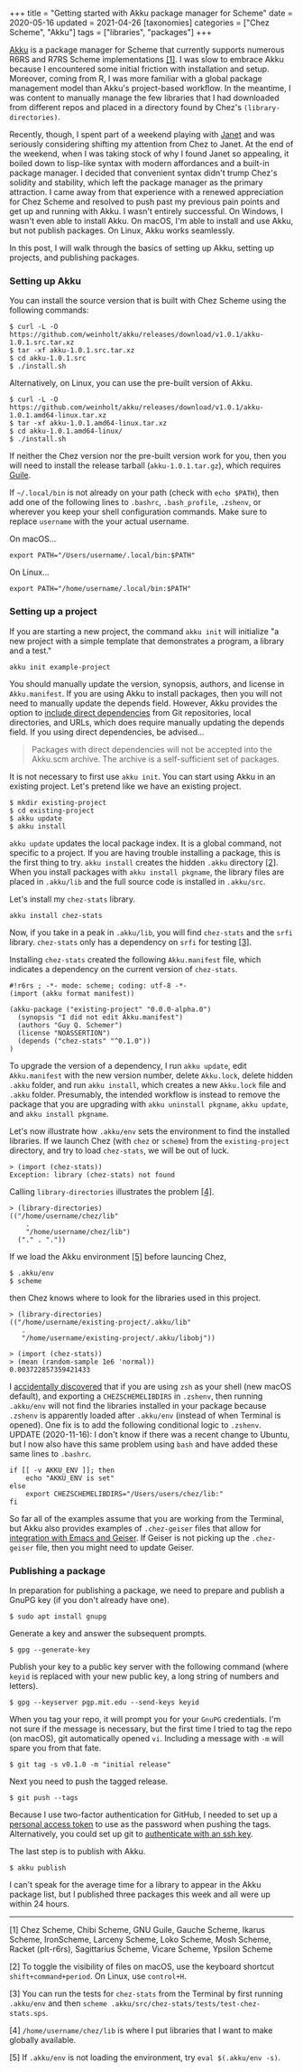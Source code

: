 +++
title = "Getting started with Akku package manager for Scheme"
date = 2020-05-16
updated = 2021-04-26
[taxonomies]
categories = ["Chez Scheme", "Akku"]
tags = ["libraries", "packages"]
+++

[Akku](https://akkuscm.org) is a package manager for Scheme that currently supports numerous R6RS and R7RS Scheme implementations [[1]](#1). I was slow to embrace Akku because I encountered some initial friction with installation and setup. Moreover, coming from R, I was more familiar with a global package management model than Akku's project-based workflow. In the meantime, I was content to manually manage the few libraries that I had downloaded from different repos and placed in a directory found by Chez's `(library-directories)`.

<!-- more -->

Recently, though, I spent part of a weekend playing with [Janet](https://janet-lang.org) and was seriously considering shifting my attention from Chez to Janet. At the end of the weekend, when I was taking stock of why I found Janet so appealing, it boiled down to lisp-like syntax with modern affordances and a built-in package manager. I decided that convenient syntax didn't trump Chez's solidity and stability, which left the package manager as the primary attraction. I came away from that experience with a renewed appreciation for Chez Scheme and resolved to push past my previous pain points and get up and running with Akku. I wasn't entirely successful. On Windows, I wasn't even able to install Akku. On macOS, I'm able to install and use Akku, but not publish packages. On Linux, Akku works seamlessly. 

In this post, I will walk through the basics of setting up Akku, setting up projects, and publishing packages.

### Setting up Akku

You can install the source version that is built with Chez Scheme using the following commands:

```
$ curl -L -O https://github.com/weinholt/akku/releases/download/v1.0.1/akku-1.0.1.src.tar.xz
$ tar -xf akku-1.0.1.src.tar.xz
$ cd akku-1.0.1.src
$ ./install.sh
```

Alternatively, on Linux, you can use the pre-built version of Akku.

```
$ curl -L -O https://github.com/weinholt/akku/releases/download/v1.0.1/akku-1.0.1.amd64-linux.tar.xz
$ tar -xf akku-1.0.1.amd64-linux.tar.xz 
$ cd akku-1.0.1.amd64-linux/
$ ./install.sh
```

If neither the Chez version nor the pre-built version work for you, then you will need to install the release tarball (`akku-1.0.1.tar.gz`), which requires [Guile](https://www.gnu.org/software/guile/).

If `~/.local/bin` is not already on your path (check with `echo $PATH`), then add one of the following lines to `.bashrc`,  `.bash_profile`, `.zshenv`, or wherever you keep your shell configuration commands. Make sure to replace `username` with the your actual username.

On macOS...

```
export PATH="/Users/username/.local/bin:$PATH"
```

On Linux...

```
export PATH="/home/username/.local/bin:$PATH"
```

### Setting up a project

If you are starting a new project, the command `akku init` will initialize "a new project with a simple template that demonstrates a program, a library and a test."

```
akku init example-project
```

You should manually update the version, synopsis, authors, and license in `Akku.manifest`. If you are using Akku to install packages, then you will not need to manually update the depends field. However, Akku provides the option to [include direct dependencies](https://gitlab.com/akkuscm/akku/-/wikis/Direct-dependencies) from Git repositories, local directories, and URLs, which does require manually updating the depends field. If you using direct dependencies, be advised... 

> Packages with direct dependencies will not be accepted into the Akku.scm archive. The archive is a self-sufficient set of packages.

It is not necessary to first use `akku init`. You can start using Akku in an existing project. Let's pretend like we have an existing project.

```
$ mkdir existing-project
$ cd existing-project
$ akku update
$ akku install
```

`akku update` updates the local package index. It is a global command, not specific to a project. If you are having trouble installing a package, this is the first thing to try. `akku install` creates the hidden `.akku` directory [[2]](#2). When you install packages with `akku install pkgname`, the library files are placed in `.akku/lib` and the full source code is installed in `.akku/src`.

Let's install my `chez-stats` library.

```
akku install chez-stats
```

Now, if you take in a peak in `.akku/lib`, you will find `chez-stats` and the `srfi` library. `chez-stats` only has a dependency on `srfi` for testing [[3]](#3).

Installing `chez-stats` created the following `Akku.manifest` file, which indicates a dependency on the current version of `chez-stats`.

```
#!r6rs ; -*- mode: scheme; coding: utf-8 -*-
(import (akku format manifest))

(akku-package ("existing-project" "0.0.0-alpha.0")
  (synopsis "I did not edit Akku.manifest")
  (authors "Guy Q. Schemer")
  (license "NOASSERTION")
  (depends ("chez-stats" "^0.1.0"))
)
```
To upgrade the version of a dependency, I run `akku update`, edit `Akku.manifest` with the new version number, delete `Akku.lock`, delete hidden `.akku` folder, and run `akku install`, which creates a new `Akku.lock` file and `.akku` folder. Presumably, the intended workflow is instead to remove the package that you are upgrading with `akku uninstall pkgname`, `akku update`, and `akku install pkgname`. 

Let's now illustrate how `.akku/env` sets the environment to find the installed libraries. If we launch Chez (with `chez` or `scheme`) from the `existing-project` directory, and try to load `chez-stats`, we will be out of luck.

```
> (import (chez-stats))
Exception: library (chez-stats) not found
```

Calling `library-directories` illustrates the problem [[4]](#4).

```
> (library-directories)
(("/home/username/chez/lib"
    .
    "/home/username/chez/lib")
  ("." . "."))
```

If we load the Akku environment [[5]](#5) before launcing Chez,

```
$ .akku/env
$ scheme
```

then Chez knows where to look for the libraries used in this project.

```
> (library-directories)
(("/home/username/existing-project/.akku/lib"
   .
   "/home/username/existing-project/.akku/libobj"))
   
> (import (chez-stats))
> (mean (random-sample 1e6 'normal))
0.003722857359421433
```

I [accidentally discovered](https://gitlab.com/akkuscm/akku/-/issues/46) that if you are using `zsh` as your shell (new macOS default), and exporting a `CHEZSCHEMELIBDIRS` in `.zshenv`, then running `.akku/env` will not find the libraries installed in your package because `.zshenv` is apparently loaded after `.akku/env` (instead of when Terminal is opened). One fix is to add the following conditional logic to `.zshenv`. UPDATE (2020-11-16): I don't know if there was a recent change to Ubuntu, but I now also have this same problem using `bash` and have added these same lines to `.bashrc`.

```
if [[ -v AKKU_ENV ]]; then
    echo "AKKU_ENV is set"
else
    export CHEZSCHEMELIBDIRS="/Users/users/chez/lib:"
fi
```

So far all of the examples assume that you are working from the Terminal, but Akku also provides examples of `.chez-geiser` files that allow for [integration with Emacs and Geiser](https://gitlab.com/akkuscm/akku/-/wikis/Integration-with-Emacs-and-Geiser). If Geiser is not picking up the `.chez-geiser` file, then you might need to update Geiser. 

### Publishing a package

In preparation for publishing a package, we need to prepare and publish a GnuPG key (if you don't already have one).

```
$ sudo apt install gnupg
```

Generate a key and answer the subsequent prompts.

```
$ gpg --generate-key
```

Publish your key to a public key server with the following command (where `keyid` is replaced with your new public key, a long string of numbers and letters).

```
$ gpg --keyserver pgp.mit.edu --send-keys keyid
```

When you tag your repo, it will prompt you for your `GnuPG` credentials. I'm not sure if the message is necessary, but the first time I tried to tag the repo (on macOS), git automatically opened `vi`. Including a message with `-m` will spare you from that fate.

```
$ git tag -s v0.1.0 -m "initial release"
```

Next you need to push the tagged release.

```
$ git push --tags
```

Because I use two-factor authentication for GitHub, I needed to set up a [personal access token](https://help.github.com/en/github/authenticating-to-github/creating-a-personal-access-token-for-the-command-line) to use as the password when pushing the tags. Alternatively, you could set up git to [authenticate with an ssh key](https://docs.github.com/en/github/authenticating-to-github/connecting-to-github-with-ssh).

The last step is to publish with Akku.

```
$ akku publish
```

I can't speak for the average time for a library to appear in the Akku package list, but I published three packages this week and all were up within 24 hours.

***

<a name="1"></a> [1] Chez Scheme, Chibi Scheme, GNU Guile, Gauche Scheme, Ikarus Scheme, IronScheme, Larceny Scheme, Loko Scheme, Mosh Scheme, Racket (plt-r6rs), Sagittarius Scheme, Vicare Scheme, Ypsilon Scheme

<a name="2"></a> [2] To toggle the visibility of files on macOS, use the keyboard shortcut `shift+command+period`. On Linux, use `control+H`. 

<a name="3"></a> [3] You can run the tests for `chez-stats` from the Terminal by first running `.akku/env` and then `scheme .akku/src/chez-stats/tests/test-chez-stats.sps`.

<a name="4"></a> [4] `/home/username/chez/lib` is where I put libraries that I want to make globally available.

<a name="5"></a> [5] If `.akku/env` is not loading the environment, try `eval $(.akku/env -s)`. 






